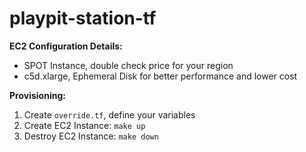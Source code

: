 # playpit-station-tf

**EC2 Configuration Details:**
- SPOT Instance, double check price for your region
- c5d.xlarge, Ephemeral Disk for better performance and lower cost

**Provisioning:**

1. Create `override.tf`, define your variables
2. Create EC2 Instance: `make up`
3. Destroy EC2 Instance: `make down`